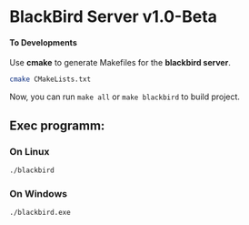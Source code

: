 # BlackBird Server v1.0-Beta

#### To Developments

Use **cmake** to generate Makefiles for the **blackbird server**.

```sh
cmake CMakeLists.txt
```

Now, you can run `make all` or `make blackbird` to build project.

## Exec programm:

### **On Linux**

```sh
./blackbird
```

### **On Windows**

```sh
./blackbird.exe
```